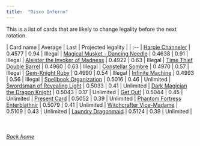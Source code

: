 ```yaml
---
title:  "Disco Inferno"
---
```


This is a list of cards that are likely to change legality before the next rotation.

| Card name | Average | Last | Projected legality |
| :-- |
[Harpie Channeler](https://db.ygoprodeck.com/card/?search=Harpie%20Channeler) | 0.4577 | 0.94 | Illegal |
[Magical Musket - Dancing Needle](https://db.ygoprodeck.com/card/?search=Magical%20Musket%20-%20Dancing%20Needle) | 0.4638 | 0.91 | Illegal |
[Aleister the Invoker of Madness](https://db.ygoprodeck.com/card/?search=Aleister%20the%20Invoker%20of%20Madness) | 0.4922 | 0.63 | Illegal |
[Time Thief Double Barrel](https://db.ygoprodeck.com/card/?search=Time%20Thief%20Double%20Barrel) | 0.4960 | 0.63 | Illegal |
[Constellar Sombre](https://db.ygoprodeck.com/card/?search=Constellar%20Sombre) | 0.4970 | 0.57 | Illegal |
[Gem-Knight Ruby](https://db.ygoprodeck.com/card/?search=Gem-Knight%20Ruby) | 0.4990 | 0.54 | Illegal |
[Infinite Machine](https://db.ygoprodeck.com/card/?search=Infinite%20Machine) | 0.4993 | 0.56 | Illegal |
[Spellbook Organization](https://db.ygoprodeck.com/card/?search=Spellbook%20Organization) | 0.5016 | 0.46 | Unlimited |
[Swordsman of Revealing Light](https://db.ygoprodeck.com/card/?search=Swordsman%20of%20Revealing%20Light) | 0.5033 | 0.41 | Unlimited |
[Dark Magician the Dragon Knight](https://db.ygoprodeck.com/card/?search=Dark%20Magician%20the%20Dragon%20Knight) | 0.5043 | 0.17 | Unlimited |
[Get Out!](https://db.ygoprodeck.com/card/?search=Get%20Out!) | 0.5044 | 0.45 | Unlimited |
[Present Card](https://db.ygoprodeck.com/card/?search=Present%20Card) | 0.5052 | 0.39 | Unlimited |
[Phantom Fortress Enterblathnir](https://db.ygoprodeck.com/card/?search=Phantom%20Fortress%20Enterblathnir) | 0.5079 | 0.41 | Unlimited |
[Witchcrafter Vice-Madame](https://db.ygoprodeck.com/card/?search=Witchcrafter%20Vice-Madame) | 0.5109 | 0.43 | Unlimited |
[Laundry Dragonmaid](https://db.ygoprodeck.com/card/?search=Laundry%20Dragonmaid) | 0.5124 | 0.39 | Unlimited |

<br>

###### [Back home](index)